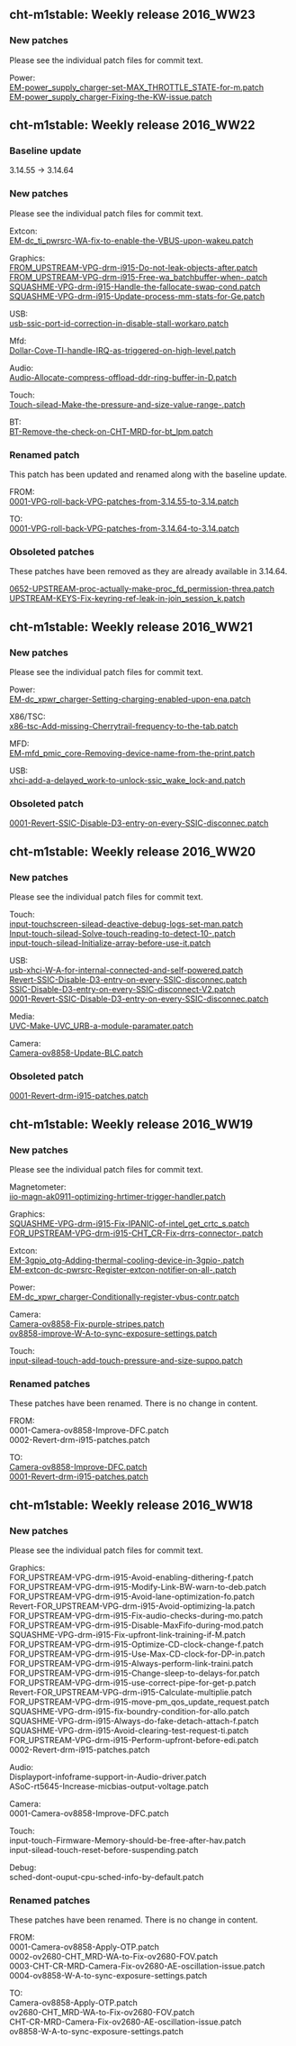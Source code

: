 ## cht-m1stable: Weekly release 2016_WW23

### New patches

Please see the individual patch files for commit text.  

Power:  
[EM-power_supply_charger-set-MAX_THROTTLE_STATE-for-m.patch](https://github.com/01org/ProductionKernelQuilts/blob/cht-m1stable-2016_ww23/uefi/cht-m1stable/patches/EM-power_supply_charger-set-MAX_THROTTLE_STATE-for-m.patch)  
[EM-power_supply_charger-Fixing-the-KW-issue.patch](https://github.com/01org/ProductionKernelQuilts/blob/cht-m1stable-2016_ww23/uefi/cht-m1stable/patches/EM-power_supply_charger-Fixing-the-KW-issue.patch)  


## cht-m1stable: Weekly release 2016_WW22

### Baseline update

3.14.55 -> 3.14.64  

### New patches

Please see the individual patch files for commit text.  

Extcon:  
[EM-dc_ti_pwrsrc-WA-fix-to-enable-the-VBUS-upon-wakeu.patch](https://github.com/01org/ProductionKernelQuilts/blob/cht-m1stable-2016_ww22/uefi/cht-m1stable/patches/EM-dc_ti_pwrsrc-WA-fix-to-enable-the-VBUS-upon-wakeu.patch)  

Graphics:  
[FROM_UPSTREAM-VPG-drm-i915-Do-not-leak-objects-after.patch](https://github.com/01org/ProductionKernelQuilts/blob/cht-m1stable-2016_ww22/uefi/cht-m1stable/patches/FROM_UPSTREAM-VPG-drm-i915-Do-not-leak-objects-after.patch)  
[FROM_UPSTREAM-VPG-drm-i915-Free-wa_batchbuffer-when-.patch](https://github.com/01org/ProductionKernelQuilts/blob/cht-m1stable-2016_ww22/uefi/cht-m1stable/patches/FROM_UPSTREAM-VPG-drm-i915-Free-wa_batchbuffer-when-.patch)  
[SQUASHME-VPG-drm-i915-Handle-the-fallocate-swap-cond.patch](https://github.com/01org/ProductionKernelQuilts/blob/cht-m1stable-2016_ww22/uefi/cht-m1stable/patches/SQUASHME-VPG-drm-i915-Handle-the-fallocate-swap-cond.patch)  
[SQUASHME-VPG-drm-i915-Update-process-mm-stats-for-Ge.patch](https://github.com/01org/ProductionKernelQuilts/blob/cht-m1stable-2016_ww22/uefi/cht-m1stable/patches/SQUASHME-VPG-drm-i915-Update-process-mm-stats-for-Ge.patch)  

USB:  
[usb-ssic-port-id-correction-in-disable-stall-workaro.patch](https://github.com/01org/ProductionKernelQuilts/blob/cht-m1stable-2016_ww22/uefi/cht-m1stable/patches/usb-ssic-port-id-correction-in-disable-stall-workaro.patch)  

Mfd:  
[Dollar-Cove-TI-handle-IRQ-as-triggered-on-high-level.patch](https://github.com/01org/ProductionKernelQuilts/blob/cht-m1stable-2016_ww22/uefi/cht-m1stable/patches/Dollar-Cove-TI-handle-IRQ-as-triggered-on-high-level.patch)  

Audio:  
[Audio-Allocate-compress-offload-ddr-ring-buffer-in-D.patch](https://github.com/01org/ProductionKernelQuilts/blob/cht-m1stable-2016_ww22/uefi/cht-m1stable/patches/Audio-Allocate-compress-offload-ddr-ring-buffer-in-D.patch)  

Touch:  
[Touch-silead-Make-the-pressure-and-size-value-range-.patch](https://github.com/01org/ProductionKernelQuilts/blob/cht-m1stable-2016_ww22/uefi/cht-m1stable/patches/Touch-silead-Make-the-pressure-and-size-value-range-.patch)  

BT:  
[BT-Remove-the-check-on-CHT-MRD-for-bt_lpm.patch](https://github.com/01org/ProductionKernelQuilts/blob/cht-m1stable-2016_ww22/uefi/cht-m1stable/patches/BT-Remove-the-check-on-CHT-MRD-for-bt_lpm.patch)  

### Renamed patch

This patch has been updated and renamed along with the baseline update.  

FROM:  
[0001-VPG-roll-back-VPG-patches-from-3.14.55-to-3.14.patch](https://github.com/01org/ProductionKernelQuilts/blob/cht-m1stable-2016_ww21/uefi/cht-m1stable/patches/0001-VPG-roll-back-VPG-patches-from-3.14.55-to-3.14.patch)  

TO:  
[0001-VPG-roll-back-VPG-patches-from-3.14.64-to-3.14.patch](https://github.com/01org/ProductionKernelQuilts/blob/cht-m1stable-2016_ww22/uefi/cht-m1stable/patches/0001-VPG-roll-back-VPG-patches-from-3.14.64-to-3.14.patch)  

### Obsoleted patches

These patches have been removed as they are already available in 3.14.64.  

[0652-UPSTREAM-proc-actually-make-proc_fd_permission-threa.patch](https://github.com/01org/ProductionKernelQuilts/blob/cht-m1stable-2016_ww21/uefi/cht-m1stable/patches/0652-UPSTREAM-proc-actually-make-proc_fd_permission-threa.patch)  
[UPSTREAM-KEYS-Fix-keyring-ref-leak-in-join_session_k.patch](https://github.com/01org/ProductionKernelQuilts/blob/cht-m1stable-2016_ww21/uefi/cht-m1stable/patches/UPSTREAM-KEYS-Fix-keyring-ref-leak-in-join_session_k.patch)  


## cht-m1stable: Weekly release 2016_WW21

### New patches

Please see the individual patch files for commit text.  

Power:  
[EM-dc_xpwr_charger-Setting-charging-enabled-upon-ena.patch](https://github.com/01org/ProductionKernelQuilts/blob/cht-m1stable-2016_ww21/uefi/cht-m1stable/patches/EM-dc_xpwr_charger-Setting-charging-enabled-upon-ena.patch)  

X86/TSC:  
[x86-tsc-Add-missing-Cherrytrail-frequency-to-the-tab.patch](https://github.com/01org/ProductionKernelQuilts/blob/cht-m1stable-2016_ww21/uefi/cht-m1stable/patches/x86-tsc-Add-missing-Cherrytrail-frequency-to-the-tab.patch)  

MFD:  
[EM-mfd_pmic_core-Removing-device-name-from-the-print.patch](https://github.com/01org/ProductionKernelQuilts/blob/cht-m1stable-2016_ww21/uefi/cht-m1stable/patches/EM-mfd_pmic_core-Removing-device-name-from-the-print.patch)  

USB:  
[xhci-add-a-delayed_work-to-unlock-ssic_wake_lock-and.patch](https://github.com/01org/ProductionKernelQuilts/blob/cht-m1stable-2016_ww21/uefi/cht-m1stable/patches/xhci-add-a-delayed_work-to-unlock-ssic_wake_lock-and.patch)  

### Obsoleted patch

[0001-Revert-SSIC-Disable-D3-entry-on-every-SSIC-disconnec.patch](https://github.com/01org/ProductionKernelQuilts/blob/cht-m1stable-2016_ww20/uefi/cht-m1stable/patches/0001-Revert-SSIC-Disable-D3-entry-on-every-SSIC-disconnec.patch)  


## cht-m1stable: Weekly release 2016_WW20

### New patches

Please see the individual patch files for commit text.  

Touch:  
[input-touchscreen-silead-deactive-debug-logs-set-man.patch](https://github.com/01org/ProductionKernelQuilts/blob/cht-m1stable-2016_ww20/uefi/cht-m1stable/patches/input-touchscreen-silead-deactive-debug-logs-set-man.patch)  
[Input-touch-silead-Solve-touch-reading-to-detect-10-.patch](https://github.com/01org/ProductionKernelQuilts/blob/cht-m1stable-2016_ww20/uefi/cht-m1stable/patches/Input-touch-silead-Solve-touch-reading-to-detect-10-.patch)  
[input-touch-silead-Initialize-array-before-use-it.patch](https://github.com/01org/ProductionKernelQuilts/blob/cht-m1stable-2016_ww20/uefi/cht-m1stable/patches/input-touch-silead-Initialize-array-before-use-it.patch)  

USB:  
[usb-xhci-W-A-for-internal-connected-and-self-powered.patch](https://github.com/01org/ProductionKernelQuilts/blob/cht-m1stable-2016_ww20/uefi/cht-m1stable/patches/usb-xhci-W-A-for-internal-connected-and-self-powered.patch)  
[Revert-SSIC-Disable-D3-entry-on-every-SSIC-disconnec.patch](https://github.com/01org/ProductionKernelQuilts/blob/cht-m1stable-2016_ww20/uefi/cht-m1stable/patches/Revert-SSIC-Disable-D3-entry-on-every-SSIC-disconnec.patch)  
[SSIC-Disable-D3-entry-on-every-SSIC-disconnect-V2.patch](https://github.com/01org/ProductionKernelQuilts/blob/cht-m1stable-2016_ww20/uefi/cht-m1stable/patches/SSIC-Disable-D3-entry-on-every-SSIC-disconnect-V2.patch)  
[0001-Revert-SSIC-Disable-D3-entry-on-every-SSIC-disconnec.patch](https://github.com/01org/ProductionKernelQuilts/blob/cht-m1stable-2016_ww20/uefi/cht-m1stable/patches/0001-Revert-SSIC-Disable-D3-entry-on-every-SSIC-disconnec.patch)  

Media:  
[UVC-Make-UVC_URB-a-module-paramater.patch](https://github.com/01org/ProductionKernelQuilts/blob/cht-m1stable-2016_ww20/uefi/cht-m1stable/patches/UVC-Make-UVC_URB-a-module-paramater.patch)  

Camera:  
[Camera-ov8858-Update-BLC.patch](https://github.com/01org/ProductionKernelQuilts/blob/cht-m1stable-2016_ww20/uefi/cht-m1stable/patches/Camera-ov8858-Update-BLC.patch)  

### Obsoleted patch

[0001-Revert-drm-i915-patches.patch](https://github.com/01org/ProductionKernelQuilts/blob/cht-m1stable-2016_ww19/uefi/cht-m1stable/patches/0001-Revert-drm-i915-patches.patch)  


## cht-m1stable: Weekly release 2016_WW19

### New patches

Please see the individual patch files for commit text.  

Magnetometer:  
[iio-magn-ak0911-optimizing-hrtimer-trigger-handler.patch](https://github.com/01org/ProductionKernelQuilts/blob/cht-m1stable-2016_ww19/uefi/cht-m1stable/patches/iio-magn-ak0911-optimizing-hrtimer-trigger-handler.patch)  

Graphics:  
[SQUASHME-VPG-drm-i915-Fix-IPANIC-of-intel_get_crtc_s.patch](https://github.com/01org/ProductionKernelQuilts/blob/cht-m1stable-2016_ww19/uefi/cht-m1stable/patches/SQUASHME-VPG-drm-i915-Fix-IPANIC-of-intel_get_crtc_s.patch)  
[FOR_UPSTREAM-VPG-drm-i915-CHT_CR-Fix-drrs-connector-.patch](https://github.com/01org/ProductionKernelQuilts/blob/cht-m1stable-2016_ww19/uefi/cht-m1stable/patches/FOR_UPSTREAM-VPG-drm-i915-CHT_CR-Fix-drrs-connector-.patch)  

Extcon:  
[EM-3gpio_otg-Adding-thermal-cooling-device-in-3gpio-.patch](https://github.com/01org/ProductionKernelQuilts/blob/cht-m1stable-2016_ww19/uefi/cht-m1stable/patches/EM-3gpio_otg-Adding-thermal-cooling-device-in-3gpio-.patch)  
[EM-extcon-dc-pwrsrc-Register-extcon-notifier-on-all-.patch](https://github.com/01org/ProductionKernelQuilts/blob/cht-m1stable-2016_ww19/uefi/cht-m1stable/patches/EM-extcon-dc-pwrsrc-Register-extcon-notifier-on-all-.patch)  

Power:  
[EM-dc_xpwr_charger-Conditionally-register-vbus-contr.patch](https://github.com/01org/ProductionKernelQuilts/blob/cht-m1stable-2016_ww19/uefi/cht-m1stable/patches/EM-dc_xpwr_charger-Conditionally-register-vbus-contr.patch)  

Camera:  
[Camera-ov8858-Fix-purple-stripes.patch](https://github.com/01org/ProductionKernelQuilts/blob/cht-m1stable-2016_ww19/uefi/cht-m1stable/patches/Camera-ov8858-Fix-purple-stripes.patch)  
[ov8858-improve-W-A-to-sync-exposure-settings.patch](https://github.com/01org/ProductionKernelQuilts/blob/cht-m1stable-2016_ww19/uefi/cht-m1stable/patches/ov8858-improve-W-A-to-sync-exposure-settings.patch)  

Touch:  
[input-silead-touch-add-touch-pressure-and-size-suppo.patch](https://github.com/01org/ProductionKernelQuilts/blob/cht-m1stable-2016_ww19/uefi/cht-m1stable/patches/input-silead-touch-add-touch-pressure-and-size-suppo.patch)  


### Renamed patches

These patches have been renamed. There is no change in content.  

FROM:  
0001-Camera-ov8858-Improve-DFC.patch  
0002-Revert-drm-i915-patches.patch  

TO:  
[Camera-ov8858-Improve-DFC.patch](https://github.com/01org/ProductionKernelQuilts/blob/cht-m1stable-2016_ww19/uefi/cht-m1stable/patches/Camera-ov8858-Improve-DFC.patch)  
[0001-Revert-drm-i915-patches.patch](https://github.com/01org/ProductionKernelQuilts/blob/cht-m1stable-2016_ww19/uefi/cht-m1stable/patches/0001-Revert-drm-i915-patches.patch)  


## cht-m1stable: Weekly release 2016_WW18

### New patches

Please see the individual patch files for commit text.  

Graphics:  
FOR_UPSTREAM-VPG-drm-i915-Avoid-enabling-dithering-f.patch  
FOR_UPSTREAM-VPG-drm-i915-Modify-Link-BW-warn-to-deb.patch  
FOR_UPSTREAM-VPG-drm-i915-Avoid-lane-optimization-fo.patch  
Revert-FOR_UPSTREAM-VPG-drm-i915-Avoid-optimizing-la.patch  
FOR_UPSTREAM-VPG-drm-i915-Fix-audio-checks-during-mo.patch  
FOR_UPSTREAM-VPG-drm-i915-Disable-MaxFifo-during-mod.patch  
SQUASHME-VPG-drm-i915-Fix-upfront-link-training-if-M.patch  
FOR_UPSTREAM-VPG-drm-i915-Optimize-CD-clock-change-f.patch  
FOR_UPSTREAM-VPG-drm-i915-Use-Max-CD-clock-for-DP-in.patch  
FOR_UPSTREAM-VPG-drm-i915-Always-perform-link-traini.patch  
FOR_UPSTREAM-VPG-drm-i915-Change-sleep-to-delays-for.patch  
FOR_UPSTREAM-VPG-drm-i915-use-correct-pipe-for-get-p.patch  
Revert-FOR_UPSTREAM-VPG-drm-i915-Calculate-multiplie.patch  
FOR_UPSTREAM-VPG-drm-i915-move-pm_qos_update_request.patch  
SQUASHME-VPG-drm-i915-fix-boundry-condition-for-allo.patch  
SQUASHME-VPG-drm-i915-Always-do-fake-detach-attach-f.patch  
SQUASHME-VPG-drm-i915-Avoid-clearing-test-request-ti.patch  
FOR_UPSTREAM-VPG-drm-i915-Perform-upfront-before-edi.patch  
0002-Revert-drm-i915-patches.patch  

Audio:  
Displayport-infoframe-support-in-Audio-driver.patch  
ASoC-rt5645-Increase-micbias-output-voltage.patch  

Camera:  
0001-Camera-ov8858-Improve-DFC.patch  

Touch:  
input-touch-Firmware-Memory-should-be-free-after-hav.patch  
input-silead-touch-reset-before-suspending.patch  

Debug:  
sched-dont-ouput-cpu-sched-info-by-default.patch  

### Renamed patches

These patches have been renamed. There is no change in content.  

FROM:  
0001-Camera-ov8858-Apply-OTP.patch  
0002-ov2680-CHT_MRD-WA-to-Fix-ov2680-FOV.patch  
0003-CHT-CR-MRD-Camera-Fix-ov2680-AE-oscillation-issue.patch  
0004-ov8858-W-A-to-sync-exposure-settings.patch  

TO:  
Camera-ov8858-Apply-OTP.patch  
ov2680-CHT_MRD-WA-to-Fix-ov2680-FOV.patch  
CHT-CR-MRD-Camera-Fix-ov2680-AE-oscillation-issue.patch  
ov8858-W-A-to-sync-exposure-settings.patch  



